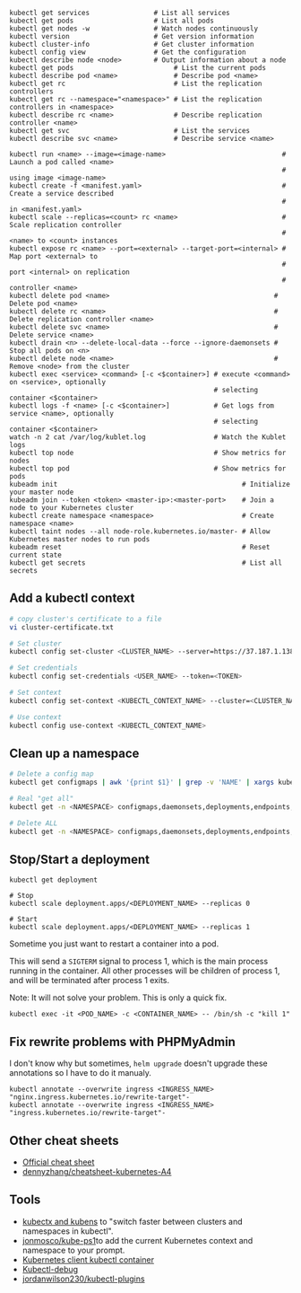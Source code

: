 ```
kubectl get services                # List all services 
kubectl get pods                    # List all pods
kubectl get nodes -w                # Watch nodes continuously
kubectl version                     # Get version information
kubectl cluster-info                # Get cluster information
kubectl config view                 # Get the configuration
kubectl describe node <node>        # Output information about a node
kubectl get pods                         # List the current pods
kubectl describe pod <name>              # Describe pod <name>
kubectl get rc                           # List the replication controllers
kubectl get rc --namespace="<namespace>" # List the replication controllers in <namespace>
kubectl describe rc <name>               # Describe replication controller <name>
kubectl get svc                          # List the services
kubectl describe svc <name>              # Describe service <name>

kubectl run <name> --image=<image-name>                             # Launch a pod called <name> 
                                                                    # using image <image-name> 
kubectl create -f <manifest.yaml>                                   # Create a service described 
                                                                    # in <manifest.yaml>
kubectl scale --replicas=<count> rc <name>                          # Scale replication controller 
                                                                    # <name> to <count> instances
kubectl expose rc <name> --port=<external> --target-port=<internal> # Map port <external> to 
                                                                    # port <internal> on replication 
                                                                    # controller <name>
kubectl delete pod <name>                                         # Delete pod <name>
kubectl delete rc <name>                                          # Delete replication controller <name>
kubectl delete svc <name>                                         # Delete service <name>
kubectl drain <n> --delete-local-data --force --ignore-daemonsets # Stop all pods on <n>
kubectl delete node <name>                                        # Remove <node> from the cluster
kubectl exec <service> <command> [-c <$container>] # execute <command> on <service>, optionally 
                                                   # selecting container <$container>
kubectl logs -f <name> [-c <$container>]           # Get logs from service <name>, optionally
                                                   # selecting container <$container>
watch -n 2 cat /var/log/kublet.log                 # Watch the Kublet logs
kubectl top node                                   # Show metrics for nodes
kubectl top pod                                    # Show metrics for pods
kubeadm init                                              # Initialize your master node
kubeadm join --token <token> <master-ip>:<master-port>    # Join a node to your Kubernetes cluster
kubectl create namespace <namespace>                      # Create namespace <name>
kubectl taint nodes --all node-role.kubernetes.io/master- # Allow Kubernetes master nodes to run pods
kubeadm reset                                             # Reset current state
kubectl get secrets                                       # List all secrets

```
##
##

## Add a kubectl context

```bash
# copy cluster's certificate to a file
vi cluster-certificate.txt

# Set cluster
kubectl config set-cluster <CLUSTER_NAME> --server=https://37.187.1.138:6443 --certificate-authority=cluster-certificate.txt --embed-certs=true

# Set credentials
kubectl config set-credentials <USER_NAME> --token=<TOKEN>

# Set context
kubectl config set-context <KUBECTL_CONTEXT_NAME> --cluster=<CLUSTER_NAME> --user=<USER_NAME> --namespace=<NAMESPACE>

# Use context
kubectl config use-context <KUBECTL_CONTEXT_NAME>
```

## Clean up a namespace

```bash
# Delete a config map
kubectl get configmaps | awk '{print $1}' | grep -v 'NAME' | xargs kubectl delete configmap

# Real "get all"
kubectl get -n <NAMESPACE> configmaps,daemonsets,deployments,endpoints,ingresses,jobs,persistentvolumeclaims,pods,podtemplates,replicasets,services,statefulsets

# Delete ALL
kubectl get -n <NAMESPACE> configmaps,daemonsets,deployments,endpoints,ingresses,jobs,persistentvolumeclaims,pods,podtemplates,replicasets,services,statefulsets,secrets | awk '{print $1}' | grep -v "NAME" | grep -v "secret/default-token" | xargs kubectl delete

```

## Stop/Start a deployment

```
kubectl get deployment

# Stop
kubectl scale deployment.apps/<DEPLOYMENT_NAME> --replicas 0

# Start
kubectl scale deployment.apps/<DEPLOYMENT_NAME> --replicas 1
```

Sometime you just want to restart a container into a pod.

This will send a `SIGTERM` signal to process 1, which is the main process running in the container. All other processes will be children of process 1, and will be terminated after process 1 exits.

Note: It will not solve your problem. This is only a quick fix.

```
kubectl exec -it <POD_NAME> -c <CONTAINER_NAME> -- /bin/sh -c "kill 1"
```

## Fix rewrite problems with PHPMyAdmin

I don't know why but sometimes, `helm upgrade` doesn't upgrade these annotations so I have to do it manualy. 

```
kubectl annotate --overwrite ingress <INGRESS_NAME> "nginx.ingress.kubernetes.io/rewrite-target"-
kubectl annotate --overwrite ingress <INGRESS_NAME> "ingress.kubernetes.io/rewrite-target"-
```

## Other cheat sheets

- [Official cheat sheet](https://kubernetes.io/docs/reference/kubectl/cheatsheet/)
- [dennyzhang/cheatsheet-kubernetes-A4](https://github.com/dennyzhang/cheatsheet-kubernetes-A4)

## Tools

- [kubectx and kubens](https://github.com/ahmetb/kubectx) to "switch faster between clusters and namespaces in kubectl".
- [jonmosco/kube-ps1](https://github.com/jonmosco/kube-ps1)to add the current Kubernetes context and namespace to your prompt.
- [Kubernetes client kubectl container](https://github.com/lachie83/k8s-kubectl)
- [Kubectl-debug](https://github.com/aylei/kubectl-debug)
- [jordanwilson230/kubectl-plugins](https://github.com/jordanwilson230/kubectl-plugins)

##
##
